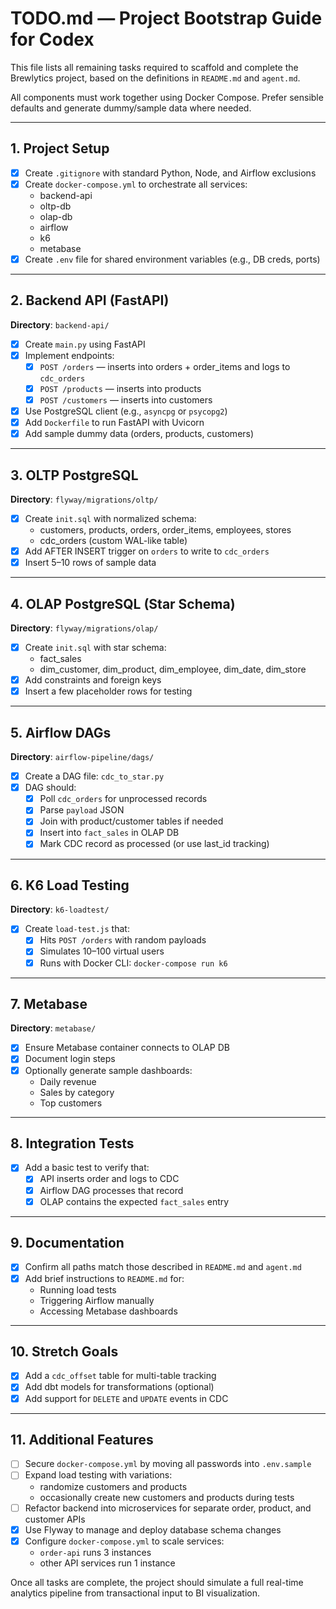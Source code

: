 # TODO.md — Project Bootstrap Guide for Codex

This file lists all remaining tasks required to scaffold and complete the Brewlytics project, based on the definitions in `README.md` and `agent.md`.

All components must work together using Docker Compose. Prefer sensible defaults and generate dummy/sample data where needed.

---

## 1. Project Setup

- [x] Create `.gitignore` with standard Python, Node, and Airflow exclusions
- [x] Create `docker-compose.yml` to orchestrate all services:
  - backend-api
  - oltp-db
  - olap-db
  - airflow
  - k6
  - metabase
- [x] Create `.env` file for shared environment variables (e.g., DB creds, ports)

---

## 2. Backend API (FastAPI)

**Directory**: `backend-api/`

- [x] Create `main.py` using FastAPI
- [x] Implement endpoints:
  - [x] `POST /orders` — inserts into orders + order_items and logs to `cdc_orders`
  - [x] `POST /products` — inserts into products
  - [x] `POST /customers` — inserts into customers
- [x] Use PostgreSQL client (e.g., `asyncpg` or `psycopg2`)
- [x] Add `Dockerfile` to run FastAPI with Uvicorn
- [x] Add sample dummy data (orders, products, customers)

---

## 3. OLTP PostgreSQL

**Directory**: `flyway/migrations/oltp/`

- [x] Create `init.sql` with normalized schema:
  - customers, products, orders, order_items, employees, stores
  - cdc_orders (custom WAL-like table)
- [x] Add AFTER INSERT trigger on `orders` to write to `cdc_orders`
- [x] Insert 5–10 rows of sample data

---

## 4. OLAP PostgreSQL (Star Schema)

**Directory**: `flyway/migrations/olap/`

- [x] Create `init.sql` with star schema:
  - fact_sales
  - dim_customer, dim_product, dim_employee, dim_date, dim_store
- [x] Add constraints and foreign keys
- [x] Insert a few placeholder rows for testing

---

## 5. Airflow DAGs

**Directory**: `airflow-pipeline/dags/`

- [x] Create a DAG file: `cdc_to_star.py`
- [x] DAG should:
  - [x] Poll `cdc_orders` for unprocessed records
  - [x] Parse `payload` JSON
  - [x] Join with product/customer tables if needed
  - [x] Insert into `fact_sales` in OLAP DB
  - [x] Mark CDC record as processed (or use last_id tracking)

---

## 6. K6 Load Testing

**Directory**: `k6-loadtest/`

- [x] Create `load-test.js` that:
  - [x] Hits `POST /orders` with random payloads
  - [x] Simulates 10–100 virtual users
  - [x] Runs with Docker CLI: `docker-compose run k6`

---

## 7. Metabase

**Directory**: `metabase/`

- [x] Ensure Metabase container connects to OLAP DB
- [x] Document login steps
- [x] Optionally generate sample dashboards:
  - Daily revenue
  - Sales by category
  - Top customers

---

## 8. Integration Tests

- [x] Add a basic test to verify that:
  - [x] API inserts order and logs to CDC
  - [x] Airflow DAG processes that record
  - [x] OLAP contains the expected `fact_sales` entry

---

## 9. Documentation

- [x] Confirm all paths match those described in `README.md` and `agent.md`
- [x] Add brief instructions to `README.md` for:
  - Running load tests
  - Triggering Airflow manually
  - Accessing Metabase dashboards

---

## 10. Stretch Goals

- [x] Add a `cdc_offset` table for multi-table tracking
- [x] Add dbt models for transformations (optional)
- [x] Add support for `DELETE` and `UPDATE` events in CDC

---

## 11. Additional Features

- [ ] Secure `docker-compose.yml` by moving all passwords into `.env.sample`
- [ ] Expand load testing with variations:
  - randomize customers and products
  - occasionally create new customers and products during tests
- [ ] Refactor backend into microservices for separate order, product, and customer APIs
- [x] Use Flyway to manage and deploy database schema changes
- [x] Configure `docker-compose.yml` to scale services:
  - `order-api` runs 3 instances
  - other API services run 1 instance

Once all tasks are complete, the project should simulate a full real-time analytics pipeline from transactional input to BI visualization.

